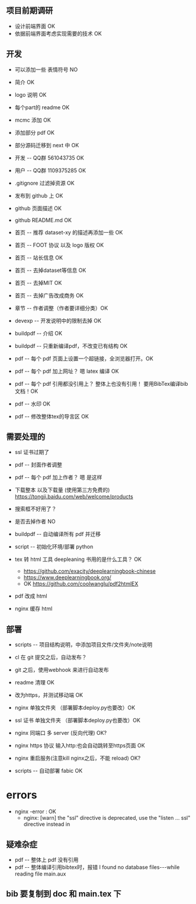 
## 项目前期调研
* 设计前端界面 OK
* 依据前端界面考虑实现需要的技术 OK

## 开发
* 可以添加一些 表情符号 NO
* 简介 OK
* logo 说明 OK
* 每个part的 readme OK
* mcmc 添加 OK
* 添加部分 pdf OK
* 部分源码迁移到 next 中 OK
* 开发 -- QQ群 561043735 OK
* 用户 -- QQ群 1109375285 OK

* .gitignore 过滤掉资源 OK
* 发布到 github 上 OK
* github 页面描述 OK
* github README.md OK

* 首页 -- 推荐 dataset-xy 的描述再添加一些 OK
* 首页 -- FOOT 协议 以及 logo 版权 OK
* 首页 -- 站长信息 OK
* 首页 --  去掉dataset等信息 OK
* 首页 --  去掉MIT OK
* 首页 --  去掉广告改成商务 OK

* 章节 -- 作者调整（作者要详细分类）OK

* devexp -- 开发说明中的限制去掉 OK

* buildpdf -- 介绍 OK
* buildpdf -- 只重新编译pdf，不改变已有结构 OK


* pdf -- 每个 pdf 页面上设置一个超链接，全浏览器打开。OK
* pdf -- 每个 pdf 加上网址？ 嗯 latex 编译 OK
* pdf -- 每个 pdf 引用都没引用上？ 整体上也没有引用！ 要用BibTex编译bib文档！OK
* pdf -- 水印 OK
* pdf -- 修改整体tex的导言区 OK

<!-- --------------------------------------------------------- -->
## 需要处理的
* ssl 证书过期了
* pdf -- 封面作者调整
* pdf -- 每个 pdf 加上作者？ 嗯 是这样
* 下载整本 以及下载量 (使用第三方免费的) https://tongji.baidu.com/web/welcome/products
* 搜索框不好用了？
* 是否去掉作者 NO

* buildpdf -- 自动编译所有 pdf 并迁移
* script -- 初始化环境/部署 python


* tex 转 html 工具 deepleaning 书用的是什么工具？ OK
  - https://github.com/exacity/deeplearningbook-chinese
  - https://www.deeplearningbook.org/
  - OK https://github.com/coolwanglu/pdf2htmlEX

* pdf 改成 html
* nginx 缓存 html



<!-- --------------------------------------------------------- -->


## 部署

* scripts -- 项目结构说明，中添加项目文件/文件夹/note说明

* cl 在 git 提交之后，自动发布？
* git 之后，使用webhook 来进行自动发布
* readme 清理 OK


* 改为https，并测试移动端 OK
* nginx 单独文件夹 （部署脚本deploy.py也要改）OK
* ssl 证书 单独文件夹 （部署脚本deploy.py也要改）OK

* nginx 同端口 多 server (反向代理) OK?
* nginx https 协议 输入http:也会自动跳转至https页面 OK
* nginx 重启服务(注意kill nginx之后，不能 reload) OK?

* scripts -- 自动部署 fabic OK


# errors 
* nginx -error : OK 
  - nginx: [warn] the "ssl" directive is deprecated, use the "listen ... ssl" directive instead in


## 疑难杂症
* pdf -- 整体上 pdf 没有引用
* pdf -- 整体编译引用bibtex时，报错 I found no database files---while reading file main.aux

## bib 要复制到 doc 和 main.tex 下


